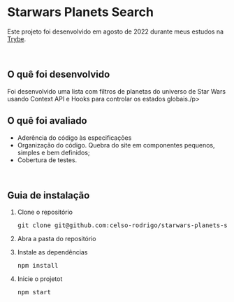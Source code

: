 <h1>Starwars Planets Search</h1>
<p>Este projeto foi desenvolvido em agosto de 2022 durante meus estudos na <a href="https://www.betrybe.com/">Trybe</a>.</p>

<br/>

<h2>O quê foi desenvolvido</h2>
<p>Foi desenvolvido uma lista com filtros de planetas do universo de Star Wars usando Context API e Hooks para controlar os estados globais./p>
<br/>
  
<h2>O quê foi avaliado</h2>
<ul>
  <li>Aderência do código às especificações</li>
   <li>Organização do código. Quebra do site em componentes pequenos, simples e bem definidos;</li>
  <li>Cobertura de testes.</li>
</ul>

<br/>

<h2>Guia de instalação</h2> 
<ol>
  <li>
    <p>Clone o repositório</p>
    <pre>git clone git@github.com:celso-rodrigo/starwars-planets-search.git</pre>
  </li>
  <li>
    <p>Abra a pasta do repositório</p>
  </li>
  <li>
    <p>Instale as dependências</p>
    <pre>npm install</pre>
  </li>
  <li>
    <p>Inicie o projetot</p>
    <pre>npm start</pre>
  </li>
</ol>
